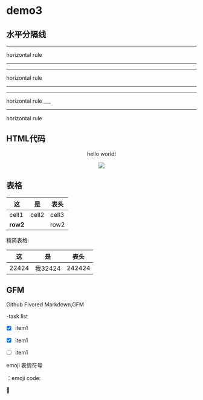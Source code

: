 # demo3

## 水平分隔线

<hr> horizontal rule

---
<hr> horizontal rule

***
<hr> horizontal rule
___
<hr> horizontal rule

## HTML代码 

<p align='center'>hello world!</p>

<!--
这里不显示
-->

<p align='center'>
<img  src='https://www.baidu.com/img/bd_logo1.png'/>
</p>

## 表格

| 这  |是   |表头  |
|---  |:-----:|--------|
|cell1|cell2|cell3|
|**row2**||row2||row2 |

精简表格:


这 |是|表头|
---|---|---|
22424|我32424|242424|424242|

## GFM

Github Flvored Markdown,GFM

-task list

- [x] item1

- [x] item1

- [ ] item1


 emoji 表情符号

：emoji code:

:snake:


<!-- 下面是引用到的链接-->
[百度]: http://www.baidu.com